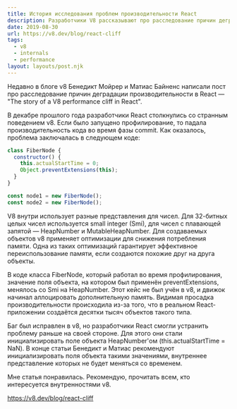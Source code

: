 ```yaml
---
title: История исследования проблем производительности React
description: Разработчики V8 рассказывают про расследование причин деградации производительности в React
date: 2019-08-30
url: https://v8.dev/blog/react-cliff
tags:
  - v8
  - internals
  - performance
layout: layouts/post.njk
---
```

Недавно в блоге v8 Бенедикт Мойрер и Матиас Байненс написали пост про расследование причин деградации производительности в React — "The story of a V8 performance cliff in React".

В декабре прошлого года разработчики React столкнулись со странным поведением v8. Если было запущено профилирование, то падала производительность кода во время фазы commit. Как оказалось, проблема заключалась в следующем коде:

```js
class FiberNode {
  constructor() {
    this.actualStartTime = 0;
    Object.preventExtensions(this);
  }
}

const node1 = new FiberNode();
const node2 = new FiberNode();
```

V8 внутри использует разные представления для чисел. Для 32-битных целых чисел используется small integer (Smi), для чисел с плавающей запятой — HeapNumber и MutableHeapNumber. Для создаваемых объектов v8 применяет оптимизации для снижения потребления памяти. Одна из таких оптимизаций гарантирует эффективное переиспользование памяти, если создаются похожие друг на друга объекты.

В коде класса FiberNode, который работал во время профилирования, значение поля объекта, на котором был применён preventExtensions, менялось со Smi на HeapNumber. Этот кейс не был учён в v8, и движок начинал аллоцировать дополнительную память. Видимая просадка производительности происходила из-за того, что в реальном React-приложении создаётся десятки тысяч объектов такого типа.

Баг был исправлен в v8, но разработчики React смогли устранить проблему раньше на своей стороне. Для этого они стали инициализировать поле объекта HeapNumber'ом (this.actualStartTime = NaN). В конце статьи Бенедикт и Матиас рекомендуют инициализировать поля объекта такими значениями, внутреннее представление которых не будет меняться со временем.

Мне статья понравилась. Рекомендую, прочитать всем, кто интересуется внутренностями v8.

https://v8.dev/blog/react-cliff
